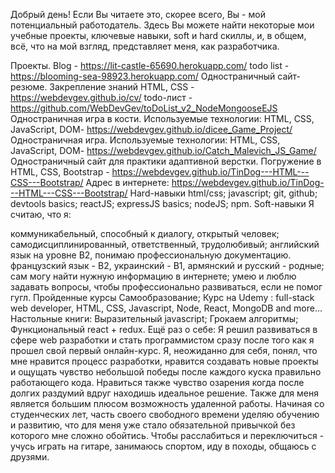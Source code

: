Добрый день!
Если Вы читаете это, скорее всего, Вы - мой потенциальный работодатель. Здесь Вы можете найти некоторые мои учебные проекты, ключевые навыки, soft и hard скиллы, и, в общем, всё, что на мой взгляд, представляет меня, как разработчика.

Проекты.
Blog - https://lit-castle-65690.herokuapp.com/
todo list - https://blooming-sea-98923.herokuapp.com/
Одностраничный сайт-резюме. Закрепление знаний HTML, CSS - https://webdevgev.github.io/cv/
todo-лист - https://github.com/WebDevGev/toDoList_v2_NodeMongooseEJS
Одностраничная игра в кости. Используемые технологии: HTML, CSS, JavaScript, DOM- https://webdevgev.github.io/dicee_Game_Project/
Одностраничная игра. Используемые технологии: HTML, CSS, JavaScript, DOM- https://webdevgev.github.io/Catch_Malevich_JS_Game/
Одностраничный сайт для практики адаптивной верстки. Погружение в HTML, CSS, Bootstrap - https://webdevgev.github.io/TinDog---HTML---CSS---Bootstrap/
Адрес в интернете: https://webdevgev.github.io/TinDog---HTML---CSS---Bootstrap/
Hard-навыки
html/css;
javascript;
git, github;
devtools basics;
reactJS;
expressJS basics;
nodeJS;
npm.
Soft-навыки
Я считаю, что я:

коммуникабельный, способный к диалогу, открытый человек;
самодисциплинированный, ответственный, трудолюбивый;
английский язык на уровне В2, понимаю профессиональную документацию.
французский язык - В2, украинский - В1, армянский и русский - родные;
сам могу найти нужную информацию в интернете;
умею и люблю задавать вопросы, чтобы профессионально развиваться, если не помог гугл.
Пройденные курсы
Самообразование;
Курс на Udemy : full-stack web developer, HTML, CSS, Javascript, Node, React, MongoDB and more...
Настольные книги:
Выразительный javascript;
Грокаем алгоритмы;
Функциональный react + redux.
Ещё раз о себе:
Я решил развиваться в сфере web разработки и стать программистом сразу после того как я прошел свой первый онлайн-курс. Я, неожиданно для себя, понял, что мне нравится процесс разработки, нравится создавать новые проекты и ощущать чувство небольшой победы после каждого куска правильно работающего кода. Нравиться также чувство озарения когда после долгих раздумий вдруг находишь идеальное решение. Также для меня является большим плюсом возможность удаленной работы. Начиная со студенческих лет, часть своего свободного времени уделяю обучению и развитию, что для меня уже стало обязательной привычкой без которого мне сложно обойтись. Чтобы расслабиться и переключиться - учусь играть на гитаре, занимаюсь спортом, иду в походы, общаюсь с друзями.
